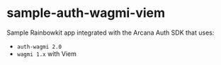 # sample-auth-wagmi-viem
Sample Rainbowkit app integrated with the Arcana Auth SDK that uses:
* `auth-wagmi 2.0` 
*  `wagmi 1.x` with Viem
